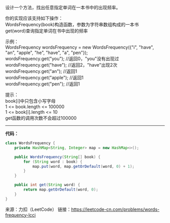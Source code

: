 设计一个方法，找出任意指定单词在一本书中的出现频率。                           

你的实现应该支持如下操作：                             
WordsFrequency(book)构造函数，参数为字符串数组构成的一本书                          
get(word)查询指定单词在书中出现的频率                                

示例：                           
WordsFrequency wordsFrequency = new WordsFrequency({"i", "have", "an", "apple", "he", "have", "a", "pen"});                      
wordsFrequency.get("you"); //返回0，"you"没有出现过                             
wordsFrequency.get("have"); //返回2，"have"出现2次                             
wordsFrequency.get("an"); //返回1                            
wordsFrequency.get("apple"); //返回1                                   
wordsFrequency.get("pen"); //返回1                               

提示：                        
book[i]中只包含小写字母                           
1 <= book.length <= 100000                        
1 <= book[i].length <= 10                             
get函数的调用次数不会超过100000

***

**代码：**
```java
class WordsFrequency {
    private HashMap<String, Integer> map = new HashMap<>();

    public WordsFrequency(String[] book) {
        for (String word : book) {
            map.put(word, map.getOrDefault(word, 0) + 1);
        }
    }

    public int get(String word) {
        return map.getOrDefault(word, 0);
    }
}
```

来源：力扣（LeetCode）
链接：https://leetcode-cn.com/problems/words-frequency-lcci
